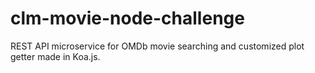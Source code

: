 # clm-movie-node-challenge
REST API microservice for OMDb movie searching and customized plot getter made in Koa.js.
